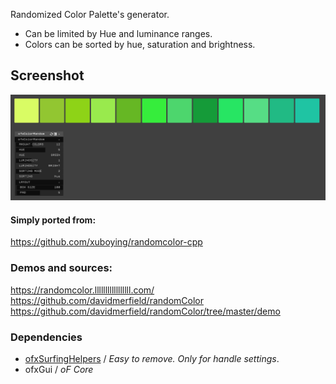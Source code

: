 
Randomized Color Palette's generator.  

- Can be limited by Hue and luminance ranges.  
- Colors can be sorted by hue, saturation and brightness.

## Screenshot
![](readme_images/Capture.PNG)

#### Simply ported from:  
https://github.com/xuboying/randomcolor-cpp 

### Demos and sources:  
https://randomcolor.lllllllllllllllll.com/  
https://github.com/davidmerfield/randomColor  
https://github.com/davidmerfield/randomColor/tree/master/demo  

### Dependencies
- [ofxSurfingHelpers](https://github.com/moebiussurfing/ofxSurfingHelpers) / _Easy to remove. Only for handle settings_.  
- ofxGui / _oF Core_

